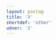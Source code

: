 ```yaml
---
layout: postag
title: 'X'
shortdef: 'other'
udver: '2'
---
```

<!-- Interlanguage links updated Ne 5. května 2024, 18:19:44 CEST -->
